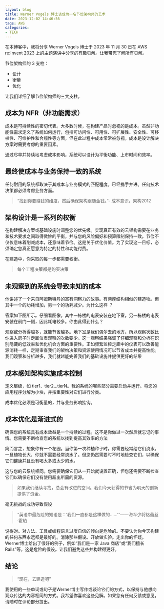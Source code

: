 ```yaml
---
layout: blog
title: Werner Vogels 博士谈成为一名节俭架构师的艺术
date: 2023-12-02 14:46:56
tags: AWS
categories: 
- TECH
---
```



在本博客中，我将分享 Werner Vogels 博士于 2023 年 11 月 30 日在 AWS re:Invent 2023 上的主题演讲中分享的有趣见解。让我带您了解所有见解。

节俭架构师的 3 支柱：
 - 设计
 - 衡量
 - 优化

让我们详细了解节俭架构师的三大支柱。


## 成本为 NFR（非功能需求）
成本是可持续性的密切代表。大多数时候，在构建产品时忽视的是成本。虽然非功能性需求定义了系统如何运行，包括可访问性、可用性、可扩展性、安全性、可移植性、可维护性和合规性等方面，但在此过程中成本常常被忽视。成本是设计解决方案时需要考虑的重要因素。

通过尽早并持续地考虑成本影响，系统可以设计为平衡功能、上市时间和效率。

## 最终使成本与业务保持一致的系统

任何耐用的系统都取决于其成本与业务模式的匹配程度。已经携手并进。任何技术决策都必须考虑业务方面。

> “找到你要赚钱的维度，然后确保架构跟随金钱。”- 成本意识，架构2012

## 架构设计是一系列的权衡
在构建解决方案或基础设施时调整您的优先级。实现真正有效的云架构需要在业务和技术要求之间取得微妙的平衡，并与您的风险偏好和预算限制保持一致。节俭不仅仅意味着削减成本，还意味着节俭。这是关于优化价值。为了实现这一目标，必须确定您真正愿意为特定的特性和功能付费。

在建造中，你采取的每一步都需要权衡。

> 每个工程决策都是购买决策

## 未观察到的系统会导致未知的成本
他讲述了一个来自阿姆斯特丹的富有洞察力的故事。有两座结构相似的建造物。但其中一个的功耗增加，另一个的功耗减少。为什么这样 ？

答案如下图所示。仔细看图像。其中一栋楼的电表安装在地下室，另一栋楼的电表安装在前门一侧，因此耗电较多。你由此得到什么？

观察或分析得越多，就能节省越多。地下室是我们偶尔去的地方，所以观察次数比你进入房子时走廊仪表观察的次数要少。这一观察结果强调了仔细观察和分析在识别隐藏的低效率和优化机会方面的重要性。正如频繁监控走廊中的仪表可以改善能源消耗一样，定期审查我们的架构决策和资源使用情况可以节省成本并提高性能。我们观察和分析越多，我们就越能完善我们的基础设施并提供更好的结果


## 成本感知架构实施成本控制
定义层级，如 tier1、tier2...tierN。我的系统的哪些部分需要启动并运行。将您的应用程序分解为小块，并按重要性对它们进行分类。

成本优化必须是可衡量的，并与业务影响挂钩。

## 成本优化是渐进式的
确保您的系统具有成本效益是一个持续的过程。这不是你做过一次然后就忘记的事情。您需要不断检查您的系统以找到提高其效率的方法

简而言之，想象你有一个花园。当你第一次种植种子时，你需要经常给它们浇水。一旦植物长大，你就不需要经常浇水了。但您仍然需要时不时地检查它们，以确保它们健康并且没有喝太多或太少的水。

这与您的云系统相同。您需要确保它们从一开始就设置正确，但您还需要不断检查它们以确保它们没有使用超出所需的资源。

> 如果我们继续寻找，总会有改进的空间。我们今天获得的节省为明天的创新提供了资金。

毫无挑战的成功导致假设
> “英语中最危险的短语是：‘我们一直都是这样做的......’”——海军少将格蕾丝·霍珀

说得对。对方法、工具或编程语言过度自信的倾向是危险的。不要认为你今天构建的任何东西永远都是最好的。消除那些假设。开放做实验。走出你的怀疑。Werner博士给出了很好的例子，例如“我们是一家 Java 商店”或“我们擅长 Rails”等。这是危险的假设。让我们避免这些并构建得更好。

## 结论
> “现在，去建造吧”

我使用的一些单词或句子是Werner博士写作或谈论它们的方式，以保持与他想向观众传达的内容相同的方式。我希望你喜欢这些见解。如果您有任何反馈或意见，请随时在评论部分提出。